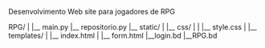 Desenvolvimento Web site para jogadores de RPG

RPG/
|
|__ main.py
|__ repositorio.py
|__ static/
|   |__ css/
|   |   |__ style.css
|
|__ templates/
|   |__ index.html
|   |__ form.html
|__login.bd
|__RPG.bd
